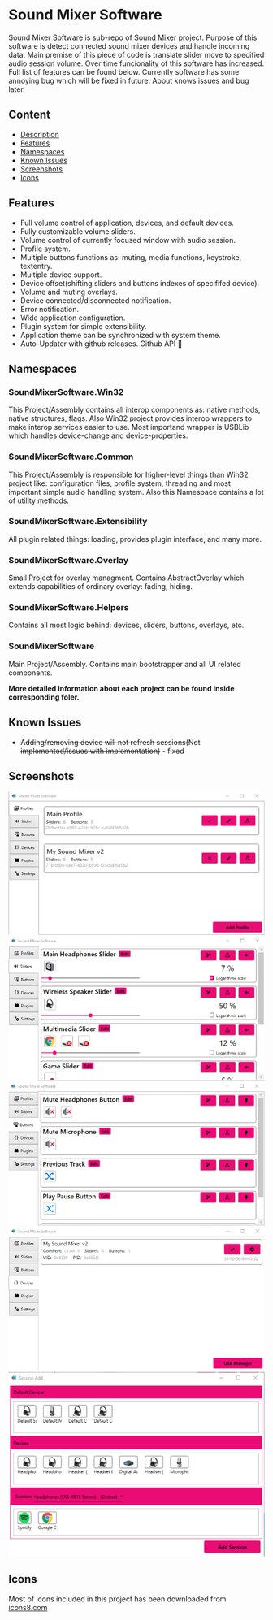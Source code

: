 # Sound Mixer Software
Sound Mixer Software is sub-repo of [Sound Mixer](https://github.com/Krystian20857/SoundMixer) project. Purpose of this software is detect connected sound mixer devices and handle incoming data.
Main premise of this piece of code is translate slider move to specified audio session volume. Over time funcionality of this software has increased. Full list of features can be found below.
Currently software has some annoying bug which will be fixed in future. About knows issues and bug later.

## Content
* [Description](#sound-mixer-software)
* [Features](#features)
* [Namespaces](#namespaces)
* [Known Issues](#known-issues)
* [Screenshots](#screenshots)
* [Icons](#Icons)

## Features
* Full volume control of application, devices, and default devices.
* Fully customizable volume sliders.
* Volume control of currently focused window with audio session.
* Profile system.
* Multiple buttons functions as: muting, media functions, keystroke, textentry.
* Multiple device support.
* Device offset(shifting sliders and buttons indexes of specififed device).
* Volume and muting overlays.
* Device connected/disconnected notification.
* Error notification.
* Wide application configuration.
* Plugin system for simple extensibility.
* Application theme can be synchronized with system theme.
* Auto-Updater with github releases. Github API 🙏

## Namespaces
### SoundMixerSoftware.Win32
  This Project/Assembly contains all interop components as: native methods, native structures, flags. Also Win32 project provides interop wrappers to make interop services easier to use. Most importand wrapper is USBLib which handles device-change and device-properties.
### SoundMixerSoftware.Common
  This Project/Assembly is responsible for higher-level things than Win32 project like: configuration files, profile system, threading and most important simple audio handling system. Also this Namespace contains a lot of utility methods.
### SoundMixerSoftware.Extensibility
  All plugin related things: loading, provides plugin interface, and many more.
### SoundMixerSoftware.Overlay
  Small Project for overlay managment. Contains AbstractOverlay which extends capabilities of ordinary overlay: fading, hiding.
### SoundMixerSoftware.Helpers
  Contains all most logic behind: devices, sliders, buttons, overlays, etc.
### SoundMixerSoftware
  Main Project/Assembly. Contains main bootstrapper and all UI related components.
  
**More detailed information about each project can be found inside corresponding foler.**

## Known Issues
* ~~Adding/removing device will not refresh sessions(Not implemented/issues with implementation)~~ - fixed

## Screenshots
![Sound Mixer Software Profiles](./github/images/software_profiles.png)
![Sound Mixer Software Sliders](./github/images/software_sliders.png)
![Sound Mixer Software Buttons](./github/images/software_buttons.png)
![Sound Mixer Software Devices](./github/images/software_devices.png)
![Sound Mixer Software Devices](./github/images/software_addsession.png)

## Icons
Most of icons included in this project has been downloaded from [icons8.com](https://icons8.com)
